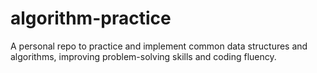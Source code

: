 # algorithm-practice

A personal repo to practice and implement common data structures and algorithms, improving problem-solving skills and coding fluency.
